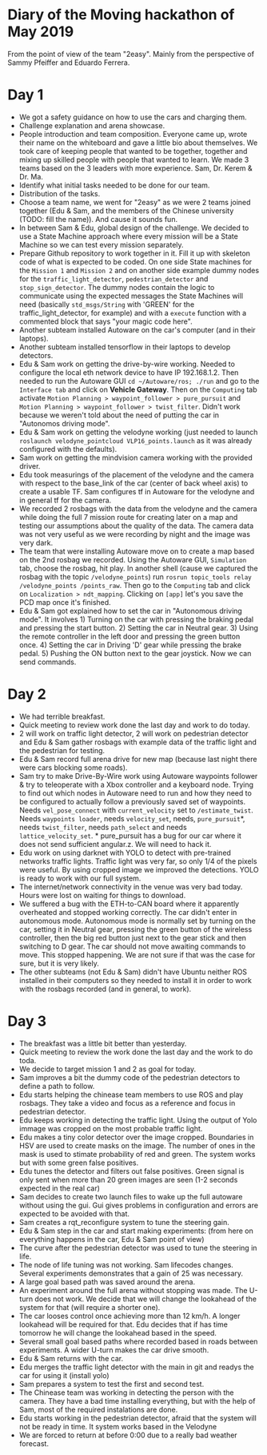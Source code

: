 # Diary of the Moving hackathon of May 2019

From the point of view of the team "2easy". Mainly from the perspective of Sammy Pfeiffer and Eduardo Ferrera.

# Day 1 

* We got a safety guidance on how to use the cars and charging them.
* Challenge explanation and arena showcase.
* People introduction and team composition. Everyone came up, wrote their name on the whiteboard and gave a little bio about themselves. We took care of keeping people that wanted to be together, together and mixing up skilled people with people that wanted to learn. We made 3 teams based on the 3 leaders with more experience. Sam, Dr. Kerem & Dr. Ma.
* Identify what initial tasks needed to be done for our team.
* Distribution of the tasks.
* Choose a team name, we went for "2easy" as we were 2 teams joined together (Edu & Sam, and the members of the Chinese university (TODO: fill the name)). And cause it sounds fun.
* In between Sam & Edu, global design of the challenge. We decided to use a State Machine approach where every mission will be a State Machine so we can test every mission separately.
* Prepare Github repository to work together in it. Fill it up with skeleton code of what is expected to be coded. On one side State machines for the `Mission 1` and `Mission 2` and on another side example dummy nodes for the `traffic_light_detector`, `pedestrian_detector` and `stop_sign_detector`. The dummy nodes contain the logic to communicate using the expected messages the State Machines will need (basically `std_msgs/String` with 'GREEN' for the traffic_light_detector, for example) and with a `execute` function with a commented block that says "your magic code here".
* Another subteam installed Autoware on the car's computer (and in their laptops).
* Another subteam installed tensorflow in their laptops to develop detectors.
* Edu & Sam work on getting the drive-by-wire working. Needed to configure the local eth network device to have IP 192.168.1.2. Then needed to run the Autoware GUI `cd ~/Autoware/ros; ./run` and go to the `Interface tab` and click on **Vehicle Gateway**. Then on the `Computing` tab activate `Motion Planning > waypoint_follower > pure_pursuit` and `Motion Planning > waypoint_follower > twist_filter`. Didn't work because we weren't told about the need of putting the car in "Autonomos driving mode".
* Edu & Sam work on getting the velodyne working (just needed to launch `roslaunch velodyne_pointcloud VLP16_points.launch` as it was already configured with the defaults).
* Sam work on getting the mindvision camera working with the provided driver.
* Edu took measurings of the placement of the velodyne and the camera with respect to the base_link of the car (center of back wheel axis) to create a usable TF. Sam configures tf in Autoware for the velodyne and in general tf for the camera.
* We recorded 2 rosbags with the data from the velodyne and the camera while doing the full 7 mission route for creating later on a map and testing our assumptions about the quality of the data. The camera data was not very useful as we were recording by night and the image was very dark.
* The team that were installing Autoware move on to create a map based on the 2nd rosbag we recorded. Using the Autoware GUI, `Simulation` tab, choose the rosbag, hit play. In another shell (cause we captured the rosbag with the topic `/velodyne_points`) run `rosrun topic_tools relay /velodyne_points /points_raw`. Then go to the `Computing` tab and click on `Localization > ndt_mapping`. Clicking on `[app]` let's you save the PCD map once it's finished.
* Edu & Sam got explained how to set the car in "Autonomous driving mode". It involves 1) Turning on the car with pressing the braking pedal and pressing the start button. 2) Setting the car in Neutral gear. 3) Using the remote controller in the left door and pressing the green button once. 4) Setting the car in Driving 'D' gear while pressing the brake pedal. 5) Pushing the ON button next to the gear joystick. Now we can send commands.


# Day 2

* We had terrible breakfast.
* Quick meeting to review work done the last day and work to do today.
* 2 will work on traffic light detector, 2 will work on pedestrian detector and Edu & Sam gather rosbags with example data of the traffic light and the pedestrian for testing.
* Edu & Sam record full arena drive for new map (because last night there were cars blocking some roads).
* Sam try to make Drive-By-Wire work using Autoware waypoints follower & try to teleoperate with a Xbox controller and a keyboard node. Trying to find out which nodes in Autoware need to run and how they need to be configured to actually follow a previously saved set of waypoints. Needs `vel_pose_connect` with `current_velocity` set to `/estimate_twist`. Needs `waypoints loader`, needs `velocity_set`, needs, `pure_pursuit`\*, needs `twist_filter`, needs `path_select` and needs `lattice_velocity_set`. \* pure_pursuit has a bug for our car where it does not send sufficient angular.z. We will need to hack it.
* Edu work on using darknet with YOLO to detect with pre-trained networks traffic lights. Traffic light was very far, so only 1/4 of the pixels were useful. By using cropped image we improved the detections. YOLO is ready to work with our full system.
* The internet/network connectivity in the venue was very bad today. Hours were lost on waiting for things to download.
* We suffered a bug with the ETH-to-CAN board where it apparently overheated and stopped working correctly. The car didn't enter in autonomous mode. Autonomous mode is normally set by turning on the car, setting it in Neutral gear, pressing the green button of the wireless controller, then the big red button just next to the gear stick and then switching to D gear. The car should not move awaiting commands to move. This stopped happening. We are not sure if that was the case for sure, but it is very likely.
* The other subteams (not Edu & Sam) didn't have Ubuntu neither ROS installed in their computers so they needed to install it in order to work with the rosbags recorded (and in general, to work).

# Day 3

* The breakfast was a little bit better than yesterday.
* Quick meeting to review the work done the last day and the work to do toda.
* We decide to target mission 1 and 2 as goal for today.
* Sam improves a bit the dummy code of the pedestrian detectors to define a path to follow.
* Edu starts helping the chinease team members to use ROS and play rosbags. They take a video and focus as a reference and focus in pedestrian detector.
* Edu keeps working in detecting the traffic light. Using the output of Yolo immage was cropped on the most probable traffic light.
* Edu makes a tiny color detector over the image cropped. Boundaries in HSV are used to create masks on the image. The number of ones in the mask is used to stimate probability of red and green. The system works but with some green false positives.
* Edu tunes the detector and filters out false positives. Green signal is only sent when more than 20 green images are seen (1-2 seconds expected in the real car)
* Sam decides to create two launch files to wake up the full autoware without using the gui. Gui gives problems in configuration and errors are expected to be avoided with that.
* Sam creates a rqt_reconfigure system to tune the steering gain.
* Edu & Sam step in the car and start making experiments: 
(from here on everything happens in the car, Edu & Sam point of view)
* The curve after the pedestrian detector was used to tune the steering in life.
* The node of life tuning was not working. Sam lifecodes changes. Several experiments demonstrates that a gain of 25 was necessary.
* A large goal based path was saved around the arena.
* An experiment around the full arena without stopping was made. The U-turn does not work. We decide that we will change the lookahead of the system for that (will require a shorter one).
* The car looses control once achieving more than 12 km/h. A longer lookahead will be required for that. Edu decides that if has time tomorrow he will change the lookahead based in the speed.
* Several small goal based paths where recorded based in roads between experiments. A wider U-turn makes the car drive smooth.
* Edu & Sam returns with the car.
* Edu merges the traffic light detector with the main in git and readys the car for using it (install yolo)
* Sam prepares a system to test the first and second test.
* The Chinease team was working in detecting the person with the camera. They have a bad time installing everything, but with the help of Sam, most of the required instalations are done.
* Edu starts working in the pedestrian detector, afraid that the system will not be ready in time. It system works based in the Velodyne
* We are forced to return at before 0:00 due to a really bad weather forecast.
